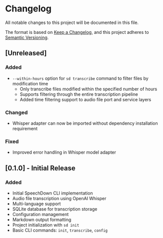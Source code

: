 # Changelog

All notable changes to this project will be documented in this file.

The format is based on [Keep a Changelog](https://keepachangelog.com/en/1.0.0/),
and this project adheres to [Semantic Versioning](https://semver.org/spec/v2.0.0.html).

## [Unreleased]

### Added
- `--within-hours` option for `sd transcribe` command to filter files by modification time
  - Only transcribe files modified within the specified number of hours
  - Supports filtering through the entire transcription pipeline
  - Added time filtering support to audio file port and service layers

### Changed
- Whisper adapter can now be imported without dependency installation requirement

### Fixed
- Improved error handling in Whisper model adapter

## [0.1.0] - Initial Release

### Added
- Initial SpeechDown CLI implementation
- Audio file transcription using OpenAI Whisper
- Multi-language support
- SQLite database for transcription storage
- Configuration management
- Markdown output formatting
- Project initialization with `sd init`
- Basic CLI commands: `init`, `transcribe`, `config`